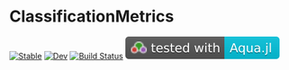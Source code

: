 # ClassificationMetrics

[![Stable](https://img.shields.io/badge/docs-stable-blue.svg)](https://Dysthymiac.github.io/ClassificationMetrics.jl/stable/)
[![Dev](https://img.shields.io/badge/docs-dev-blue.svg)](https://Dysthymiac.github.io/ClassificationMetrics.jl/dev/)
[![Build Status](https://github.com/Dysthymiac/ClassificationMetrics.jl/actions/workflows/CI.yml/badge.svg?branch=main)](https://github.com/Dysthymiac/ClassificationMetrics.jl/actions/workflows/CI.yml?query=branch%3Amain)
[![Aqua](https://raw.githubusercontent.com/JuliaTesting/Aqua.jl/master/badge.svg)](https://github.com/JuliaTesting/Aqua.jl)
